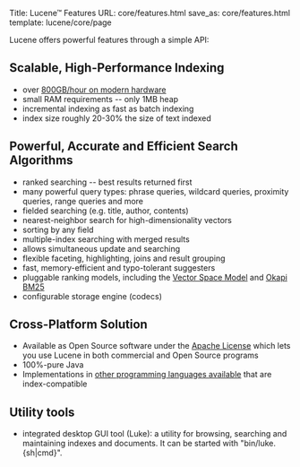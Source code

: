 Title: Lucene™ Features
URL: core/features.html
save_as: core/features.html
template: lucene/core/page

Lucene offers powerful features through a simple API:

## Scalable, High-Performance Indexing

* over [800GB/hour on modern hardware](http://home.apache.org/~mikemccand/lucenebench/indexing.html)
* small RAM requirements -- only 1MB heap
* incremental indexing as fast as batch indexing
* index size roughly 20-30% the size of text indexed

## Powerful, Accurate and Efficient Search Algorithms

* ranked searching -- best results returned first
* many powerful query types: phrase queries, wildcard queries, proximity queries, range queries and more
* fielded searching (e.g. title, author, contents)
* nearest-neighbor search for high-dimensionality vectors
* sorting by any field
* multiple-index searching with merged results
* allows simultaneous update and searching
* flexible faceting, highlighting, joins and result grouping
* fast, memory-efficient and typo-tolerant suggesters
* pluggable ranking models, including the [Vector Space Model](http://en.wikipedia.org/wiki/Vector_Space_Model) and [Okapi BM25](http://en.wikipedia.org/wiki/Okapi_BM25)
* configurable storage engine (codecs)

## Cross-Platform Solution

* Available as Open Source software under the [Apache License](https://www.apache.org/licenses/LICENSE-2.0.html) which lets you use Lucene in both commercial and Open Source programs
* 100%-pure Java
* Implementations in [other programming languages available](https://cwiki.apache.org/confluence/display/lucene/LuceneImplementations) that are index-compatible

## Utility tools

* integrated desktop GUI tool (Luke): a utility for browsing, searching and maintaining indexes and documents. It can be started with "bin/luke.{sh|cmd}".
